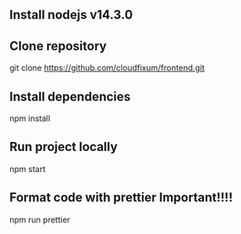## Install nodejs v14.3.0

## Clone repository

git clone https://github.com/cloudfixum/frontend.git

## Install dependencies

npm install

## Run project locally

npm start

## Format code with prettier Important!!!!

npm run prettier
